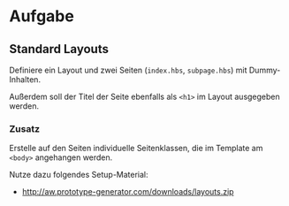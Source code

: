 # Aufgabe

## Standard Layouts

Definiere ein Layout und zwei Seiten (`index.hbs`, `subpage.hbs`) mit Dummy-Inhalten.

Außerdem soll der Titel der Seite ebenfalls als `<h1>` im Layout ausgegeben werden.

### Zusatz

Erstelle auf den Seiten individuelle Seitenklassen, die im Template am `<body>` angehangen werden.

Nutze dazu folgendes Setup-Material:
* http://aw.prototype-generator.com/downloads/layouts.zip